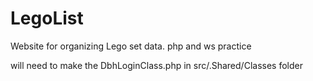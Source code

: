 # LegoList
Website for organizing Lego set data. php and ws practice

will need to make the DbhLoginClass.php in src/.Shared/Classes folder

<?php 

declare(strict_types = 1);
namespace Src\Shared\Classes;
require __DIR__ . '\\..\\..\\..\\vendor\\autoload.php';

class DbhLoginClass {
	protected const USERNAME = '';
	protected const PASSWORD = '';
	protected const DBPATH = '';
}
